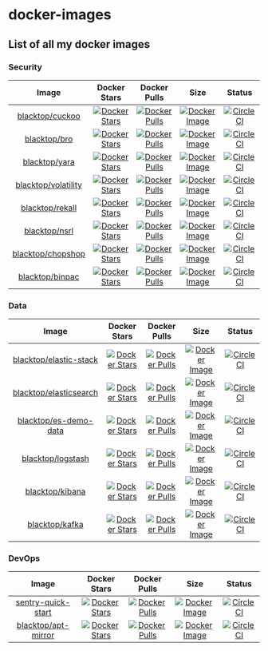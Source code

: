 docker-images
=============

List of all my docker images
----------------------------

### Security

| Image                                                                | Docker Stars                                                                                                                  | Docker Pulls                                                                                                                  | Size                                                                                                                              | Status                                                                                                                                 |
|:--------------------------------------------------------------------:|:-----------------------------------------------------------------------------------------------------------------------------:|:-----------------------------------------------------------------------------------------------------------------------------:|:---------------------------------------------------------------------------------------------------------------------------------:|:--------------------------------------------------------------------------------------------------------------------------------------:|
|     [blacktop/cuckoo](https://github.com/blacktop/docker-cuckoo)     |     [![Docker Stars](https://img.shields.io/docker/stars/blacktop/cuckoo.svg)](https://hub.docker.com/r/blacktop/cuckoo/)     |     [![Docker Pulls](https://img.shields.io/docker/pulls/blacktop/cuckoo.svg)](https://hub.docker.com/r/blacktop/cuckoo/)     |   [![Docker Image](https://img.shields.io/badge/docker%20image-367MB%20MB-blue.svg)](https://hub.docker.com/r/blacktop/cuckoo/)   |     [![CircleCI](https://circleci.com/gh/blacktop/docker-cuckoo.png?style=shield)](https://circleci.com/gh/blacktop/docker-cuckoo)     |
|        [blacktop/bro](https://github.com/blacktop/docker-bro)        |        [![Docker Stars](https://img.shields.io/docker/stars/blacktop/bro.svg)](https://hub.docker.com/r/blacktop/bro/)        |        [![Docker Pulls](https://img.shields.io/docker/pulls/blacktop/bro.svg)](https://hub.docker.com/r/blacktop/bro/)        |    [![Docker Image](https://img.shields.io/badge/docker%20image-367MB%20MB-blue.svg)](https://hub.docker.com/r/blacktop/bro/)     |        [![CircleCI](https://circleci.com/gh/blacktop/docker-bro.png?style=shield)](https://circleci.com/gh/blacktop/docker-bro)        |
|       [blacktop/yara](https://github.com/blacktop/docker-yara)       |       [![Docker Stars](https://img.shields.io/docker/stars/blacktop/yara.svg)](https://hub.docker.com/r/blacktop/yara/)       |       [![Docker Pulls](https://img.shields.io/docker/pulls/blacktop/yara.svg)](https://hub.docker.com/r/blacktop/yara/)       |    [![Docker Image](https://img.shields.io/badge/docker%20image-367MB%20MB-blue.svg)](https://hub.docker.com/r/blacktop/yara/)    |       [![CircleCI](https://circleci.com/gh/blacktop/docker-yara.png?style=shield)](https://circleci.com/gh/blacktop/docker-yara)       |
| [blacktop/volatility](https://github.com/blacktop/docker-volatility) | [![Docker Stars](https://img.shields.io/docker/stars/blacktop/volatility.svg)](https://hub.docker.com/r/blacktop/volatility/) | [![Docker Pulls](https://img.shields.io/docker/pulls/blacktop/volatility.svg)](https://hub.docker.com/r/blacktop/volatility/) | [![Docker Image](https://img.shields.io/badge/docker%20image-367MB%20MB-blue.svg)](https://hub.docker.com/r/blacktop/volatility/) | [![CircleCI](https://circleci.com/gh/blacktop/docker-volatility.png?style=shield)](https://circleci.com/gh/blacktop/docker-volatility) |
|     [blacktop/rekall](https://github.com/blacktop/docker-rekall)     |     [![Docker Stars](https://img.shields.io/docker/stars/blacktop/rekall.svg)](https://hub.docker.com/r/blacktop/rekall/)     |     [![Docker Pulls](https://img.shields.io/docker/pulls/blacktop/rekall.svg)](https://hub.docker.com/r/blacktop/rekall/)     |   [![Docker Image](https://img.shields.io/badge/docker%20image-367MB%20MB-blue.svg)](https://hub.docker.com/r/blacktop/rekall/)   |     [![CircleCI](https://circleci.com/gh/blacktop/docker-rekall.png?style=shield)](https://circleci.com/gh/blacktop/docker-rekall)     |
|       [blacktop/nsrl](https://github.com/blacktop/docker-nsrl)       |       [![Docker Stars](https://img.shields.io/docker/stars/blacktop/nsrl.svg)](https://hub.docker.com/r/blacktop/nsrl/)       |       [![Docker Pulls](https://img.shields.io/docker/pulls/blacktop/nsrl.svg)](https://hub.docker.com/r/blacktop/nsrl/)       |    [![Docker Image](https://img.shields.io/badge/docker%20image-367MB%20MB-blue.svg)](https://hub.docker.com/r/blacktop/nsrl/)    |       [![CircleCI](https://circleci.com/gh/blacktop/docker-nsrl.png?style=shield)](https://circleci.com/gh/blacktop/docker-nsrl)       |
|   [blacktop/chopshop](https://github.com/blacktop/docker-chopshop)   |   [![Docker Stars](https://img.shields.io/docker/stars/blacktop/chopshop.svg)](https://hub.docker.com/r/blacktop/chopshop/)   |   [![Docker Pulls](https://img.shields.io/docker/pulls/blacktop/chopshop.svg)](https://hub.docker.com/r/blacktop/chopshop/)   |  [![Docker Image](https://img.shields.io/badge/docker%20image-367MB%20MB-blue.svg)](https://hub.docker.com/r/blacktop/chopshop/)  |   [![CircleCI](https://circleci.com/gh/blacktop/docker-chopshop.png?style=shield)](https://circleci.com/gh/blacktop/docker-chopshop)   |
|     [blacktop/binpac](https://github.com/blacktop/docker-binpac)     |     [![Docker Stars](https://img.shields.io/docker/stars/blacktop/binpac.svg)](https://hub.docker.com/r/blacktop/binpac/)     |     [![Docker Pulls](https://img.shields.io/docker/pulls/blacktop/binpac.svg)](https://hub.docker.com/r/blacktop/binpac/)     |   [![Docker Image](https://img.shields.io/badge/docker%20image-367MB%20MB-blue.svg)](https://hub.docker.com/r/blacktop/binpac/)   |     [![CircleCI](https://circleci.com/gh/blacktop/docker-binpac.png?style=shield)](https://circleci.com/gh/blacktop/docker-binpac)     |

### Data

| Image                                                                             | Docker Stars                                                                                                                        | Docker Pulls                                                                                                                        | Size                                                                                                                                 | Status                                                                                                                                                     |
|:---------------------------------------------------------------------------------:|:-----------------------------------------------------------------------------------------------------------------------------------:|:-----------------------------------------------------------------------------------------------------------------------------------:|:------------------------------------------------------------------------------------------------------------------------------------:|:----------------------------------------------------------------------------------------------------------------------------------------------------------:|
|    [blacktop/elastic-stack](https://github.com/blacktop/docker-elastic-stack)     | [![Docker Stars](https://img.shields.io/docker/stars/blacktop/elastic-stack.svg)](https://hub.docker.com/r/blacktop/elastic-stack/) | [![Docker Pulls](https://img.shields.io/docker/pulls/blacktop/elastic-stack.svg)](https://hub.docker.com/r/blacktop/elastic-stack/) | [![Docker Image](https://img.shields.io/badge/docker%20image-367MB%20MB-blue.svg)](https://hub.docker.com/r/blacktop/elastic-stack/) |        [![CircleCI](https://circleci.com/gh/blacktop/docker-elastic-stack.png?style=shield)](https://circleci.com/gh/blacktop/docker-elastic-stack)        |
| [blacktop/elasticsearch](https://github.com/blacktop/docker-elasticsearch-alpine) | [![Docker Stars](https://img.shields.io/docker/stars/blacktop/elasticsearch.svg)](https://hub.docker.com/r/blacktop/elasticsearch/) | [![Docker Pulls](https://img.shields.io/docker/pulls/blacktop/elasticsearch.svg)](https://hub.docker.com/r/blacktop/elasticsearch/) | [![Docker Image](https://img.shields.io/badge/docker%20image-367MB%20MB-blue.svg)](https://hub.docker.com/r/blacktop/elasticsearch/) | [![CircleCI](https://circleci.com/gh/blacktop/docker-elasticsearch-alpine.png?style=shield)](https://circleci.com/gh/blacktop/docker-elasticsearch-alpine) |
|     [blacktop/es-demo-data](https://github.com/blacktop/docker-es-demo-data)      |       [![Docker Stars](https://img.shields.io/docker/stars/blacktop/es-data.svg)](https://hub.docker.com/r/blacktop/es-data/)       |       [![Docker Pulls](https://img.shields.io/docker/pulls/blacktop/es-data.svg)](https://hub.docker.com/r/blacktop/es-data/)       |    [![Docker Image](https://img.shields.io/badge/docker%20image-367MB%20MB-blue.svg)](https://hub.docker.com/r/blacktop/es-data/)    |         [![CircleCI](https://circleci.com/gh/blacktop/docker-es-demo-data.png?style=shield)](https://circleci.com/gh/blacktop/docker-es-demo-data)         |
|      [blacktop/logstash](https://github.com/blacktop/docker-logstash-alpine)      |      [![Docker Stars](https://img.shields.io/docker/stars/blacktop/logstash.svg)](https://hub.docker.com/r/blacktop/logstash/)      |      [![Docker Pulls](https://img.shields.io/docker/pulls/blacktop/logstash.svg)](https://hub.docker.com/r/blacktop/logstash/)      |   [![Docker Image](https://img.shields.io/badge/docker%20image-367MB%20MB-blue.svg)](https://hub.docker.com/r/blacktop/logstash/)    |      [![CircleCI](https://circleci.com/gh/blacktop/docker-logstash-alpine.png?style=shield)](https://circleci.com/gh/blacktop/docker-logstash-alpine)      |
|        [blacktop/kibana](https://github.com/blacktop/docker-kibana-alpine)        |        [![Docker Stars](https://img.shields.io/docker/stars/blacktop/kibana.svg)](https://hub.docker.com/r/blacktop/kibana/)        |        [![Docker Pulls](https://img.shields.io/docker/pulls/blacktop/kibana.svg)](https://hub.docker.com/r/blacktop/kibana/)        |    [![Docker Image](https://img.shields.io/badge/docker%20image-367MB%20MB-blue.svg)](https://hub.docker.com/r/blacktop/kibana/)     |        [![CircleCI](https://circleci.com/gh/blacktop/docker-kibana-alpine.png?style=shield)](https://circleci.com/gh/blacktop/docker-kibana-alpine)        |
|         [blacktop/kafka](https://github.com/blacktop/docker-kafka-alpine)         |         [![Docker Stars](https://img.shields.io/docker/stars/blacktop/kafka.svg)](https://hub.docker.com/r/blacktop/kafka/)         |         [![Docker Pulls](https://img.shields.io/docker/pulls/blacktop/kafka.svg)](https://hub.docker.com/r/blacktop/kafka/)         |     [![Docker Image](https://img.shields.io/badge/docker%20image-367MB%20MB-blue.svg)](https://hub.docker.com/r/blacktop/kafka/)     |         [![CircleCI](https://circleci.com/gh/blacktop/docker-kafka-alpine.png?style=shield)](https://circleci.com/gh/blacktop/docker-kafka-alpine)         |

### DevOps

| Image                                                                | Docker Stars                                                                                                                                  | Docker Pulls                                                                                                                                  | Size                                                                                                                                      | Status                                                                                                                                                 |
|:--------------------------------------------------------------------:|:---------------------------------------------------------------------------------------------------------------------------------------------:|:---------------------------------------------------------------------------------------------------------------------------------------------:|:-----------------------------------------------------------------------------------------------------------------------------------------:|:------------------------------------------------------------------------------------------------------------------------------------------------------:|
| [sentry-quick-start](https://github.com/blacktop/sentry-quick-start) | [![Docker Stars](https://img.shields.io/docker/stars/blacktop/sentry-quick-start.svg)](https://hub.docker.com/r/blacktop/sentry-quick-start/) | [![Docker Pulls](https://img.shields.io/docker/pulls/blacktop/sentry-quick-start.svg)](https://hub.docker.com/r/blacktop/sentry-quick-start/) | [![Docker Image](https://img.shields.io/badge/docker%20image-367MB%20MB-blue.svg)](https://hub.docker.com/r/blacktop/sentry-quick-start/) | [![CircleCI](https://circleci.com/gh/blacktop/docker-sentry-quick-start.png?style=shield)](https://circleci.com/gh/blacktop/docker-sentry-quick-start) |
| [blacktop/apt-mirror](https://github.com/blacktop/docker-apt-mirror) |         [![Docker Stars](https://img.shields.io/docker/stars/blacktop/apt-mirror.svg)](https://hub.docker.com/r/blacktop/apt-mirror/)         |         [![Docker Pulls](https://img.shields.io/docker/pulls/blacktop/apt-mirror.svg)](https://hub.docker.com/r/blacktop/apt-mirror/)         |     [![Docker Image](https://img.shields.io/badge/docker%20image-367MB%20MB-blue.svg)](https://hub.docker.com/r/blacktop/apt-mirror/)     |         [![CircleCI](https://circleci.com/gh/blacktop/docker-apt-mirror.png?style=shield)](https://circleci.com/gh/blacktop/docker-apt-mirror)         |
